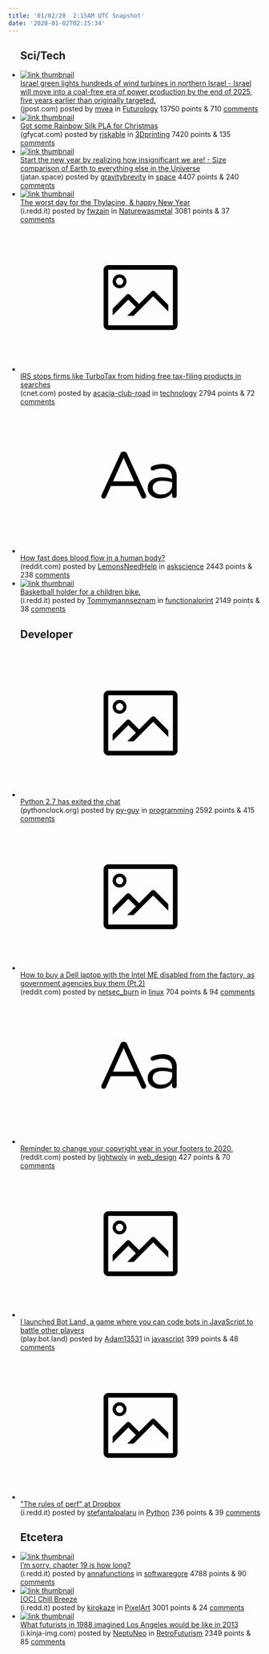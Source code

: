 ```yaml
---
title: '01/02/20  2:15AM UTC Snapshot'
date: '2020-01-02T02:15:34'
---
```

<ul>
<h2>Sci/Tech</h2>

<li><a href='https://www.jpost.com/Israel-News/Israel-green-lights-hundreds-of-wind-turbines-in-northern-Israel-612757'><img src='https://b.thumbs.redditmedia.com/Yv-r1-LXpVmCzyBYhUebRWQK7g8RN-7sVG4glv6QeVg.jpg' alt='link thumbnail'></a><div><div class='linkTitle'><a href='https://www.jpost.com/Israel-News/Israel-green-lights-hundreds-of-wind-turbines-in-northern-Israel-612757'>Israel green lights hundreds of wind turbines in northern Israel - Israel will move into a coal-free era of power production by the end of 2025, five years earlier than originally targeted.</a></div>(jpost.com) posted by <a href='https://www.reddit.com/user/mvea'>mvea</a> in <a href='https://www.reddit.com/r/Futurology'>Futurology</a> 13750 points & 710 <a href='https://www.reddit.com/r/Futurology/comments/eiitwc/israel_green_lights_hundreds_of_wind_turbines_in/'>comments</a></div></li>

<li><a href='https://gfycat.com/edibleartistichornbill'><img src='https://b.thumbs.redditmedia.com/wg7_R1hWVw5EakE9MkpV6oslxzPDgjOEOB1JNK-GlxI.jpg' alt='link thumbnail'></a><div><div class='linkTitle'><a href='https://gfycat.com/edibleartistichornbill'>Got some Rainbow Silk PLA for Christmas</a></div>(gfycat.com) posted by <a href='https://www.reddit.com/user/riskable'>riskable</a> in <a href='https://www.reddit.com/r/3Dprinting'>3Dprinting</a> 7420 points & 135 <a href='https://www.reddit.com/r/3Dprinting/comments/eijt11/got_some_rainbow_silk_pla_for_christmas/'>comments</a></div></li>

<li><a href='https://jatan.space/astrophysics/earth-universe-size-comparison/'><img src='https://a.thumbs.redditmedia.com/4Gho6IljlxRU65YISpnrYdeK4CTwlP4fjjw_Xbm3Ac0.jpg' alt='link thumbnail'></a><div><div class='linkTitle'><a href='https://jatan.space/astrophysics/earth-universe-size-comparison/'>Start the new year by realizing how insignificant we are! - Size comparison of Earth to everything else in the Universe</a></div>(jatan.space) posted by <a href='https://www.reddit.com/user/gravitybrevity'>gravitybrevity</a> in <a href='https://www.reddit.com/r/space'>space</a> 4407 points & 240 <a href='https://www.reddit.com/r/space/comments/eijxeq/start_the_new_year_by_realizing_how_insignificant/'>comments</a></div></li>

<li><a href='https://i.redd.it/72igdfx3b3841.jpg'><img src='https://b.thumbs.redditmedia.com/I5L02I4v_VO-Cm851XrIy4oaGg3bb4RG1nZ7y7-K4ZY.jpg' alt='link thumbnail'></a><div><div class='linkTitle'><a href='https://i.redd.it/72igdfx3b3841.jpg'>The worst day for the Thylacine, &amp; happy New Year</a></div>(i.redd.it) posted by <a href='https://www.reddit.com/user/fwzain'>fwzain</a> in <a href='https://www.reddit.com/r/Naturewasmetal'>Naturewasmetal</a> 3081 points & 37 <a href='https://www.reddit.com/r/Naturewasmetal/comments/eidlw3/the_worst_day_for_the_thylacine_happy_new_year/'>comments</a></div></li>

<li><a href='https://www.cnet.com/news/irs-blocks-companies-like-turbotax-from-hiding-free-tax-filing-products-in-searches/'><svg version='1.1' viewBox='-34 -14 104 64' preserveAspectRatio='xMidYMid meet' xmlns='http://www.w3.org/2000/svg' xmlns:xlink='http://www.w3.org/1999/xlink'>
    <title>link thumbnail</title>
    <path d='M32,4H4A2,2,0,0,0,2,6V30a2,2,0,0,0,2,2H32a2,2,0,0,0,2-2V6A2,2,0,0,0,32,4ZM4,30V6H32V30Z'></path>
    <path d='M8.92,14a3,3,0,1,0-3-3A3,3,0,0,0,8.92,14Zm0-4.6A1.6,1.6,0,1,1,7.33,11,1.6,1.6,0,0,1,8.92,9.41Z'></path>
    <path d='M22.78,15.37l-5.4,5.4-4-4a1,1,0,0,0-1.41,0L5.92,22.9v2.83l6.79-6.79L16,22.18l-3.75,3.75H15l8.45-8.45L30,24V21.18l-5.81-5.81A1,1,0,0,0,22.78,15.37Z'></path>
    </svg></a><div><div class='linkTitle'><a href='https://www.cnet.com/news/irs-blocks-companies-like-turbotax-from-hiding-free-tax-filing-products-in-searches/'>IRS stops firms like TurboTax from hiding free tax-filing products in searches</a></div>(cnet.com) posted by <a href='https://www.reddit.com/user/acacia-club-road'>acacia-club-road</a> in <a href='https://www.reddit.com/r/technology'>technology</a> 2794 points & 72 <a href='https://www.reddit.com/r/technology/comments/eifq8r/irs_stops_firms_like_turbotax_from_hiding_free/'>comments</a></div></li>

<li><a href='https://www.reddit.com/r/askscience/comments/eiedw5/how_fast_does_blood_flow_in_a_human_body/'><svg version='1.1' viewBox='-34 -12 104 64' preserveAspectRatio='xMidYMid slice' xmlns='http://www.w3.org/2000/svg' xmlns:xlink='http://www.w3.org/1999/xlink'>
    <title>text link thumbnail</title>
    <path d='M12.19,8.84a1.45,1.45,0,0,0-1.4-1h-.12a1.46,1.46,0,0,0-1.42,1L1.14,26.56a1.29,1.29,0,0,0-.14.59,1,1,0,0,0,1,1,1.12,1.12,0,0,0,1.08-.77l2.08-4.65h11l2.08,4.59a1.24,1.24,0,0,0,1.12.83,1.08,1.08,0,0,0,1.08-1.08,1.64,1.64,0,0,0-.14-.57ZM6.08,20.71l4.59-10.22,4.6,10.22Z'>
    </path>
    <path d='M32.24,14.78A6.35,6.35,0,0,0,27.6,13.2a11.36,11.36,0,0,0-4.7,1,1,1,0,0,0-.58.89,1,1,0,0,0,.94.92,1.23,1.23,0,0,0,.39-.08,8.87,8.87,0,0,1,3.72-.81c2.7,0,4.28,1.33,4.28,3.92v.5a15.29,15.29,0,0,0-4.42-.61c-3.64,0-6.14,1.61-6.14,4.64v.05c0,2.95,2.7,4.48,5.37,4.48a6.29,6.29,0,0,0,5.19-2.48V26.9a1,1,0,0,0,1,1,1,1,0,0,0,1-1.06V19A5.71,5.71,0,0,0,32.24,14.78Zm-.56,7.7c0,2.28-2.17,3.89-4.81,3.89-1.94,0-3.61-1.06-3.61-2.86v-.06c0-1.8,1.5-3,4.2-3a15.2,15.2,0,0,1,4.22.61Z'>
    </path>
    </svg></a><div><div class='linkTitle'><a href='https://www.reddit.com/r/askscience/comments/eiedw5/how_fast_does_blood_flow_in_a_human_body/'>How fast does blood flow in a human body?</a></div>(reddit.com) posted by <a href='https://www.reddit.com/user/LemonsNeedHelp'>LemonsNeedHelp</a> in <a href='https://www.reddit.com/r/askscience'>askscience</a> 2443 points & 238 <a href='https://www.reddit.com/r/askscience/comments/eiedw5/how_fast_does_blood_flow_in_a_human_body/'>comments</a></div></li>

<li><a href='https://i.redd.it/d65klyzhq5841.jpg'><img src='https://b.thumbs.redditmedia.com/jVGo-zyKH0vkdNXJk0sgt8VON1w8J_TMZiqSJE_lVsM.jpg' alt='link thumbnail'></a><div><div class='linkTitle'><a href='https://i.redd.it/d65klyzhq5841.jpg'>Basketball holder for a children bike.</a></div>(i.redd.it) posted by <a href='https://www.reddit.com/user/Tommymannseznam'>Tommymannseznam</a> in <a href='https://www.reddit.com/r/functionalprint'>functionalprint</a> 2149 points & 38 <a href='https://www.reddit.com/r/functionalprint/comments/eihoro/basketball_holder_for_a_children_bike/'>comments</a></div></li>

<h2>Developer</h2>

<li><a href='https://pythonclock.org'><svg version='1.1' viewBox='-34 -14 104 64' preserveAspectRatio='xMidYMid meet' xmlns='http://www.w3.org/2000/svg' xmlns:xlink='http://www.w3.org/1999/xlink'>
    <title>link thumbnail</title>
    <path d='M32,4H4A2,2,0,0,0,2,6V30a2,2,0,0,0,2,2H32a2,2,0,0,0,2-2V6A2,2,0,0,0,32,4ZM4,30V6H32V30Z'></path>
    <path d='M8.92,14a3,3,0,1,0-3-3A3,3,0,0,0,8.92,14Zm0-4.6A1.6,1.6,0,1,1,7.33,11,1.6,1.6,0,0,1,8.92,9.41Z'></path>
    <path d='M22.78,15.37l-5.4,5.4-4-4a1,1,0,0,0-1.41,0L5.92,22.9v2.83l6.79-6.79L16,22.18l-3.75,3.75H15l8.45-8.45L30,24V21.18l-5.81-5.81A1,1,0,0,0,22.78,15.37Z'></path>
    </svg></a><div><div class='linkTitle'><a href='https://pythonclock.org'>Python 2.7 has exited the chat</a></div>(pythonclock.org) posted by <a href='https://www.reddit.com/user/py-guy'>py-guy</a> in <a href='https://www.reddit.com/r/programming'>programming</a> 2592 points & 415 <a href='https://www.reddit.com/r/programming/comments/eiegpg/python_27_has_exited_the_chat/'>comments</a></div></li>

<li><a href='https://www.reddit.com/r/linuxhardware/comments/eidhq4/how_to_buy_a_dell_laptop_with_the_intel_me/'><svg version='1.1' viewBox='-34 -14 104 64' preserveAspectRatio='xMidYMid meet' xmlns='http://www.w3.org/2000/svg' xmlns:xlink='http://www.w3.org/1999/xlink'>
    <title>link thumbnail</title>
    <path d='M32,4H4A2,2,0,0,0,2,6V30a2,2,0,0,0,2,2H32a2,2,0,0,0,2-2V6A2,2,0,0,0,32,4ZM4,30V6H32V30Z'></path>
    <path d='M8.92,14a3,3,0,1,0-3-3A3,3,0,0,0,8.92,14Zm0-4.6A1.6,1.6,0,1,1,7.33,11,1.6,1.6,0,0,1,8.92,9.41Z'></path>
    <path d='M22.78,15.37l-5.4,5.4-4-4a1,1,0,0,0-1.41,0L5.92,22.9v2.83l6.79-6.79L16,22.18l-3.75,3.75H15l8.45-8.45L30,24V21.18l-5.81-5.81A1,1,0,0,0,22.78,15.37Z'></path>
    </svg></a><div><div class='linkTitle'><a href='https://www.reddit.com/r/linuxhardware/comments/eidhq4/how_to_buy_a_dell_laptop_with_the_intel_me/'>How to buy a Dell laptop with the Intel ME disabled from the factory, as government agencies buy them (Pt.2)</a></div>(reddit.com) posted by <a href='https://www.reddit.com/user/netsec_burn'>netsec_burn</a> in <a href='https://www.reddit.com/r/linux'>linux</a> 704 points & 94 <a href='https://www.reddit.com/r/linux/comments/eidk1x/how_to_buy_a_dell_laptop_with_the_intel_me/'>comments</a></div></li>

<li><a href='https://www.reddit.com/r/web_design/comments/eig9aa/reminder_to_change_your_copyright_year_in_your/'><svg version='1.1' viewBox='-34 -12 104 64' preserveAspectRatio='xMidYMid slice' xmlns='http://www.w3.org/2000/svg' xmlns:xlink='http://www.w3.org/1999/xlink'>
    <title>text link thumbnail</title>
    <path d='M12.19,8.84a1.45,1.45,0,0,0-1.4-1h-.12a1.46,1.46,0,0,0-1.42,1L1.14,26.56a1.29,1.29,0,0,0-.14.59,1,1,0,0,0,1,1,1.12,1.12,0,0,0,1.08-.77l2.08-4.65h11l2.08,4.59a1.24,1.24,0,0,0,1.12.83,1.08,1.08,0,0,0,1.08-1.08,1.64,1.64,0,0,0-.14-.57ZM6.08,20.71l4.59-10.22,4.6,10.22Z'>
    </path>
    <path d='M32.24,14.78A6.35,6.35,0,0,0,27.6,13.2a11.36,11.36,0,0,0-4.7,1,1,1,0,0,0-.58.89,1,1,0,0,0,.94.92,1.23,1.23,0,0,0,.39-.08,8.87,8.87,0,0,1,3.72-.81c2.7,0,4.28,1.33,4.28,3.92v.5a15.29,15.29,0,0,0-4.42-.61c-3.64,0-6.14,1.61-6.14,4.64v.05c0,2.95,2.7,4.48,5.37,4.48a6.29,6.29,0,0,0,5.19-2.48V26.9a1,1,0,0,0,1,1,1,1,0,0,0,1-1.06V19A5.71,5.71,0,0,0,32.24,14.78Zm-.56,7.7c0,2.28-2.17,3.89-4.81,3.89-1.94,0-3.61-1.06-3.61-2.86v-.06c0-1.8,1.5-3,4.2-3a15.2,15.2,0,0,1,4.22.61Z'>
    </path>
    </svg></a><div><div class='linkTitle'><a href='https://www.reddit.com/r/web_design/comments/eig9aa/reminder_to_change_your_copyright_year_in_your/'>Reminder to change your copyright year in your footers to 2020.</a></div>(reddit.com) posted by <a href='https://www.reddit.com/user/lightwolv'>lightwolv</a> in <a href='https://www.reddit.com/r/web_design'>web_design</a> 427 points & 70 <a href='https://www.reddit.com/r/web_design/comments/eig9aa/reminder_to_change_your_copyright_year_in_your/'>comments</a></div></li>

<li><a href='https://play.bot.land/'><svg version='1.1' viewBox='-34 -14 104 64' preserveAspectRatio='xMidYMid meet' xmlns='http://www.w3.org/2000/svg' xmlns:xlink='http://www.w3.org/1999/xlink'>
    <title>link thumbnail</title>
    <path d='M32,4H4A2,2,0,0,0,2,6V30a2,2,0,0,0,2,2H32a2,2,0,0,0,2-2V6A2,2,0,0,0,32,4ZM4,30V6H32V30Z'></path>
    <path d='M8.92,14a3,3,0,1,0-3-3A3,3,0,0,0,8.92,14Zm0-4.6A1.6,1.6,0,1,1,7.33,11,1.6,1.6,0,0,1,8.92,9.41Z'></path>
    <path d='M22.78,15.37l-5.4,5.4-4-4a1,1,0,0,0-1.41,0L5.92,22.9v2.83l6.79-6.79L16,22.18l-3.75,3.75H15l8.45-8.45L30,24V21.18l-5.81-5.81A1,1,0,0,0,22.78,15.37Z'></path>
    </svg></a><div><div class='linkTitle'><a href='https://play.bot.land/'>I launched Bot Land, a game where you can code bots in JavaScript to battle other players</a></div>(play.bot.land) posted by <a href='https://www.reddit.com/user/Adam13531'>Adam13531</a> in <a href='https://www.reddit.com/r/javascript'>javascript</a> 399 points & 48 <a href='https://www.reddit.com/r/javascript/comments/eilq1a/i_launched_bot_land_a_game_where_you_can_code/'>comments</a></div></li>

<li><a href='https://i.redd.it/g7g5hf7dxm741.jpg'><svg version='1.1' viewBox='-34 -14 104 64' preserveAspectRatio='xMidYMid meet' xmlns='http://www.w3.org/2000/svg' xmlns:xlink='http://www.w3.org/1999/xlink'>
    <title>link thumbnail</title>
    <path d='M32,4H4A2,2,0,0,0,2,6V30a2,2,0,0,0,2,2H32a2,2,0,0,0,2-2V6A2,2,0,0,0,32,4ZM4,30V6H32V30Z'></path>
    <path d='M8.92,14a3,3,0,1,0-3-3A3,3,0,0,0,8.92,14Zm0-4.6A1.6,1.6,0,1,1,7.33,11,1.6,1.6,0,0,1,8.92,9.41Z'></path>
    <path d='M22.78,15.37l-5.4,5.4-4-4a1,1,0,0,0-1.41,0L5.92,22.9v2.83l6.79-6.79L16,22.18l-3.75,3.75H15l8.45-8.45L30,24V21.18l-5.81-5.81A1,1,0,0,0,22.78,15.37Z'></path>
    </svg></a><div><div class='linkTitle'><a href='https://i.redd.it/g7g5hf7dxm741.jpg'>"The rules of perf" at Dropbox</a></div>(i.redd.it) posted by <a href='https://www.reddit.com/user/stefantalpalaru'>stefantalpalaru</a> in <a href='https://www.reddit.com/r/Python'>Python</a> 236 points & 39 <a href='https://www.reddit.com/r/Python/comments/eip48b/the_rules_of_perf_at_dropbox/'>comments</a></div></li>

<h2>Etcetera</h2>

<li><a href='https://i.redd.it/aa9l0zehh4841.jpg'><img src='https://b.thumbs.redditmedia.com/5SiI5OjA8jzouDaZ38nTh78K0H08dkrNDDsqgH0Eozo.jpg' alt='link thumbnail'></a><div><div class='linkTitle'><a href='https://i.redd.it/aa9l0zehh4841.jpg'>I’m sorry, chapter 19 is how long?</a></div>(i.redd.it) posted by <a href='https://www.reddit.com/user/annafunctions'>annafunctions</a> in <a href='https://www.reddit.com/r/softwaregore'>softwaregore</a> 4788 points & 90 <a href='https://www.reddit.com/r/softwaregore/comments/eiftv2/im_sorry_chapter_19_is_how_long/'>comments</a></div></li>

<li><a href='https://i.redd.it/muzwiz8wi3841.gif'><img src='https://b.thumbs.redditmedia.com/P-_3rQDEQb5PI2g8b26HcIomY8M2dZJxqXb9xtUCaOU.jpg' alt='link thumbnail'></a><div><div class='linkTitle'><a href='https://i.redd.it/muzwiz8wi3841.gif'>[OC] Chill Breeze</a></div>(i.redd.it) posted by <a href='https://www.reddit.com/user/kirokaze'>kirokaze</a> in <a href='https://www.reddit.com/r/PixelArt'>PixelArt</a> 3001 points & 24 <a href='https://www.reddit.com/r/PixelArt/comments/eie1ba/oc_chill_breeze/'>comments</a></div></li>

<li><a href='https://i.kinja-img.com/gawker-media/image/upload/c_fill,f_auto,fl_progressive,g_center,h_675,pg_1,q_80,w_1200/18hmmxts2bn3ujpg.jpg'><img src='https://b.thumbs.redditmedia.com/HIa6zRgqf1K9Jj96n7mjb1JPoeDHe9TOZw3uvOvAIhY.jpg' alt='link thumbnail'></a><div><div class='linkTitle'><a href='https://i.kinja-img.com/gawker-media/image/upload/c_fill,f_auto,fl_progressive,g_center,h_675,pg_1,q_80,w_1200/18hmmxts2bn3ujpg.jpg'>What futurists in 1988 imagined Los Angeles would be like in 2013</a></div>(i.kinja-img.com) posted by <a href='https://www.reddit.com/user/NeptuNeo'>NeptuNeo</a> in <a href='https://www.reddit.com/r/RetroFuturism'>RetroFuturism</a> 2349 points & 85 <a href='https://www.reddit.com/r/RetroFuturism/comments/eidfg2/what_futurists_in_1988_imagined_los_angeles_would/'>comments</a></div></li>

</ul>
